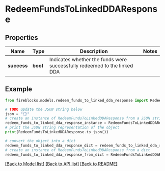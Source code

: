 # RedeemFundsToLinkedDDAResponse


## Properties

Name | Type | Description | Notes
------------ | ------------- | ------------- | -------------
**success** | **bool** | Indicates whether the funds were successfully redeemed to the linked DDA | 

## Example

```python
from fireblocks.models.redeem_funds_to_linked_dda_response import RedeemFundsToLinkedDDAResponse

# TODO update the JSON string below
json = "{}"
# create an instance of RedeemFundsToLinkedDDAResponse from a JSON string
redeem_funds_to_linked_dda_response_instance = RedeemFundsToLinkedDDAResponse.from_json(json)
# print the JSON string representation of the object
print(RedeemFundsToLinkedDDAResponse.to_json())

# convert the object into a dict
redeem_funds_to_linked_dda_response_dict = redeem_funds_to_linked_dda_response_instance.to_dict()
# create an instance of RedeemFundsToLinkedDDAResponse from a dict
redeem_funds_to_linked_dda_response_from_dict = RedeemFundsToLinkedDDAResponse.from_dict(redeem_funds_to_linked_dda_response_dict)
```
[[Back to Model list]](../README.md#documentation-for-models) [[Back to API list]](../README.md#documentation-for-api-endpoints) [[Back to README]](../README.md)


